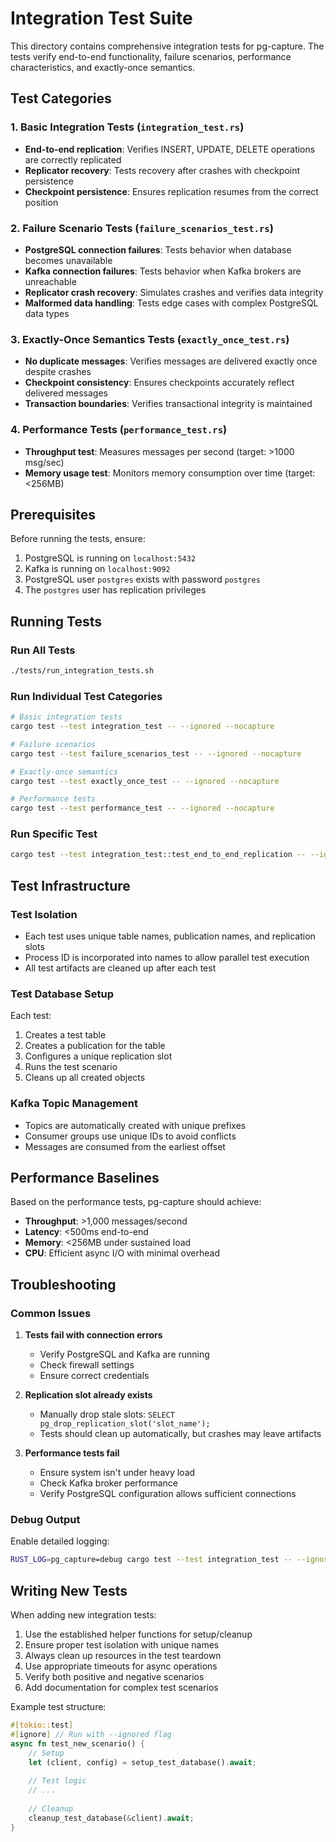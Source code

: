 # Integration Test Suite

This directory contains comprehensive integration tests for pg-capture. The tests verify end-to-end functionality, failure scenarios, performance characteristics, and exactly-once semantics.

## Test Categories

### 1. Basic Integration Tests (`integration_test.rs`)
- **End-to-end replication**: Verifies INSERT, UPDATE, DELETE operations are correctly replicated
- **Replicator recovery**: Tests recovery after crashes with checkpoint persistence
- **Checkpoint persistence**: Ensures replication resumes from the correct position

### 2. Failure Scenario Tests (`failure_scenarios_test.rs`)
- **PostgreSQL connection failures**: Tests behavior when database becomes unavailable
- **Kafka connection failures**: Tests behavior when Kafka brokers are unreachable
- **Replicator crash recovery**: Simulates crashes and verifies data integrity
- **Malformed data handling**: Tests edge cases with complex PostgreSQL data types

### 3. Exactly-Once Semantics Tests (`exactly_once_test.rs`)
- **No duplicate messages**: Verifies messages are delivered exactly once despite crashes
- **Checkpoint consistency**: Ensures checkpoints accurately reflect delivered messages
- **Transaction boundaries**: Verifies transactional integrity is maintained

### 4. Performance Tests (`performance_test.rs`)
- **Throughput test**: Measures messages per second (target: >1000 msg/sec)
- **Memory usage test**: Monitors memory consumption over time (target: <256MB)

## Prerequisites

Before running the tests, ensure:

1. PostgreSQL is running on `localhost:5432`
2. Kafka is running on `localhost:9092`
3. PostgreSQL user `postgres` exists with password `postgres`
4. The `postgres` user has replication privileges

## Running Tests

### Run All Tests
```bash
./tests/run_integration_tests.sh
```

### Run Individual Test Categories
```bash
# Basic integration tests
cargo test --test integration_test -- --ignored --nocapture

# Failure scenarios
cargo test --test failure_scenarios_test -- --ignored --nocapture

# Exactly-once semantics
cargo test --test exactly_once_test -- --ignored --nocapture

# Performance tests
cargo test --test performance_test -- --ignored --nocapture
```

### Run Specific Test
```bash
cargo test --test integration_test::test_end_to_end_replication -- --ignored --nocapture
```

## Test Infrastructure

### Test Isolation
- Each test uses unique table names, publication names, and replication slots
- Process ID is incorporated into names to allow parallel test execution
- All test artifacts are cleaned up after each test

### Test Database Setup
Each test:
1. Creates a test table
2. Creates a publication for the table
3. Configures a unique replication slot
4. Runs the test scenario
5. Cleans up all created objects

### Kafka Topic Management
- Topics are automatically created with unique prefixes
- Consumer groups use unique IDs to avoid conflicts
- Messages are consumed from the earliest offset

## Performance Baselines

Based on the performance tests, pg-capture should achieve:
- **Throughput**: >1,000 messages/second
- **Latency**: <500ms end-to-end
- **Memory**: <256MB under sustained load
- **CPU**: Efficient async I/O with minimal overhead

## Troubleshooting

### Common Issues

1. **Tests fail with connection errors**
   - Verify PostgreSQL and Kafka are running
   - Check firewall settings
   - Ensure correct credentials

2. **Replication slot already exists**
   - Manually drop stale slots: `SELECT pg_drop_replication_slot('slot_name');`
   - Tests should clean up automatically, but crashes may leave artifacts

3. **Performance tests fail**
   - Ensure system isn't under heavy load
   - Check Kafka broker performance
   - Verify PostgreSQL configuration allows sufficient connections

### Debug Output

Enable detailed logging:
```bash
RUST_LOG=pg_capture=debug cargo test --test integration_test -- --ignored --nocapture
```

## Writing New Tests

When adding new integration tests:

1. Use the established helper functions for setup/cleanup
2. Ensure proper test isolation with unique names
3. Always clean up resources in the test teardown
4. Use appropriate timeouts for async operations
5. Verify both positive and negative scenarios
6. Add documentation for complex test scenarios

Example test structure:
```rust
#[tokio::test]
#[ignore] // Run with --ignored flag
async fn test_new_scenario() {
    // Setup
    let (client, config) = setup_test_database().await;
    
    // Test logic
    // ...
    
    // Cleanup
    cleanup_test_database(&client).await;
}
```